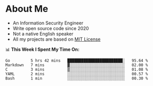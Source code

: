 # About Me

- An Information Security Engineer
- Write open source code since 2020
- Not a native English speaker
- All my projects are based on [MIT License](https://opensource.org/licenses/MIT)

📊 **This Week I Spent My Time On:**
<!--START_SECTION:waka-->
```text
Go         5 hrs 42 mins   ████████████████████████░   95.64 % 
Markdown   7 mins          ▓░░░░░░░░░░░░░░░░░░░░░░░░   02.00 % 
C          3 mins          ▒░░░░░░░░░░░░░░░░░░░░░░░░   01.08 % 
YAML       2 mins          ░░░░░░░░░░░░░░░░░░░░░░░░░   00.57 % 
Bash       1 min           ░░░░░░░░░░░░░░░░░░░░░░░░░   00.30 % 
```
<!--END_SECTION:waka-->

